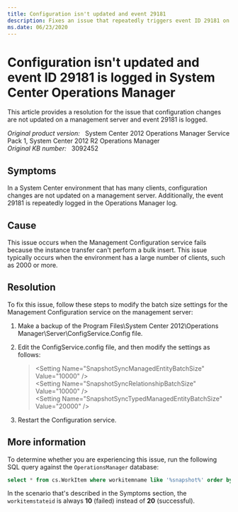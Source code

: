 ```yaml
---
title: Configuration isn't updated and event 29181
description: Fixes an issue that repeatedly triggers event ID 29181 on a System Center Operations Manager server.
ms.date: 06/23/2020
---
```

# Configuration isn't updated and event ID 29181 is logged in System Center Operations Manager

This article provides a resolution for the issue that configuration changes are not updated on a management server and event 29181 is logged.

_Original product version:_ &nbsp; System Center 2012 Operations Manager Service Pack 1, System Center 2012 R2 Operations Manager  
_Original KB number:_ &nbsp; 3092452

## Symptoms

In a System Center environment that has many clients, configuration changes are not updated on a management server. Additionally, the event 29181 is repeatedly logged in the Operations Manager log.

## Cause

This issue occurs when the Management Configuration service fails because the instance transfer can't perform a bulk insert. This issue typically occurs when the environment has a large number of clients, such as 2000 or more.

## Resolution

To fix this issue, follow these steps to modify the batch size settings for the Management Configuration service on the management server:

1. Make a backup of the Program Files\System Center 2012\Operations Manager\Server\ConfigService.Config file.
1. Edit the ConfigService.config file, and then modify the settings as follows:

    > \<Setting Name="SnapshotSyncManagedEntityBatchSize" Value="10000" />  
    > \<Setting Name="SnapshotSyncRelationshipBatchSize" Value="10000" />  
    > \<Setting Name="SnapshotSyncTypedManagedEntityBatchSize" Value="20000" />

1. Restart the Configuration service.

## More information

To determine whether you are experiencing this issue, run the following SQL query against the `OperationsManager` database:

```sql
select * from cs.WorkItem where workitemname like '%snapshot%' order by StartedDateTimeUtc desc
```

In the scenario that's described in the Symptoms section, the `workitemstateid` is always **10** (failed) instead of **20** (successful).
